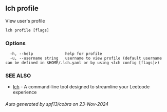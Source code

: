 ## lch profile

View user's profile

```
lch profile [flags]
```

### Options

```
  -h, --help              help for profile
  -u, --username string   username to view profile (default username can be defined in $HOME/.lch.yaml or by using <lch config [flags]>)
```

### SEE ALSO

* [lch](lch.md)	 - A command-line tool designed to streamline your Leetcode experience

###### Auto generated by spf13/cobra on 23-Nov-2024
